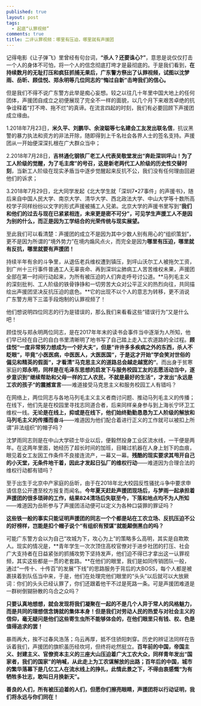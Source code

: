 ```yaml
---
published: true
layout: post
tags:
  - 起底“认罪视频”
comments: true
title: 二评认罪视频：哪里有压迫，哪里就有声援团
---
```


记得电影《让子弹飞》里曾经有句台词，**“杀人？还要诛心?”**，意思是说仅仅打击一个人的身体不可怕，将一个人的信念彻底打垮才是最彻底的。于是我们看到，**在持续数月的无耻打压和疯狂抓捕无果后，广东警方祭出了认罪视频，试图以沈梦雨、岳昕、顾佳悦、郑永明等几位同志的“悔过自新”击垮我们的信心。**

但是我们不得不说广东警方此举是痴心妄想。较之以往几十年里中国大地上的任何团体，声援团自成立之初便展现了完全不一样的面貌，以几个月下来艰苦卓绝的抗争诠释着“打不垮、拖不烂”的真谛。在流言四起的时刻，我们有必要回顾下声援团成立缘由。

1.2018年7月23日，**米久平、刘鹏华、余浚聪等七名建会工友发出联名信**，抗议黑警的暴力执法和资方的非法开除，随即得到上千名社会各界人士的签名支持。声援团从一开始便深深扎根在广大群众当中；

2.2018年7月28日，**吉林通化钢铁厂老工人代表吴敬堂发出“奔赴深圳坪山！为了工人阶级的觉醒，为了毛主席”的号召，这是新老两代工人阶级的历史性交替时刻**，当新工人阶级在现实矛盾当中逐步觉醒起来反抗不公，我们没有任何理由回避他们的诉求；

3.2018年7月29日，北大同学发起《北大学生就「深圳7•27事件」的声援书》，随后来自中国人民大学、南京大学、清华大学、西北政法大学、中山大学等十数所高校学子同样纷纷以文字的形式声援被捕工人兄弟。北京大学的声援书里写到“**我们和他们的过去与现在已紧紧相连，未来更是密不可分”，可见学生声援工人不是因为别的什么，而正是因为工学结合的光荣传统与现实展望。**

至此我们可以看清楚：声援团的成立不是因为其中少数人别有用心的“组织策划”，更不是因为所谓的“境外势力”在境内煽风点火，而完全是因为**哪里有压迫，哪里就有反抗，哪里就要有声援团！**

持续半年有余的斗争里，从退伍老兵维权遭到镇压，到坪山沃尔工人被拖欠工资，到广州十三行事件普通工人无辜丧命、再到深圳尘肺病工人苦苦维权未果，声援团全部在第一时间行动起来，为所有被压迫的人们奔走呼号讨公道。**马列毛主义的深刻批判、工人阶级的铁骨铮铮和一切劳苦大众对公平正义的热烈向往，共同描绘出声援团坚决反抗压迫的底色。**它的出现不以个人的意志为转移，更不消说广东警方用下三滥手段炮制的认罪视频了！

他们想说明四位同志的行为是错误的，那么我们来看看这些“错误行为”又是什么吧！

顾佳悦与郑永明两位同志，是在2017年年末的读书会事件当中逐渐为人所知，他们早已经在自己的自白书里清晰明了地书写了自己踏上走入工农道路的全过程。**顾佳悦“一度非常努力想成为一个好大夫“，但是”许许多多疾病之外的东西，杀人不眨眼“，毕竟“小医医病，中医医人，大医医国“，于是这才开始”学会笑对世俗的偏见和精英的假面“，才看清”马克思主义的道路总会越走越宽的“**。而出身于贫寒家庭的**郑永明，同样是在毛泽东思想的启发下与服务校园工友的志愿活动当中，逐步意识到”继续帮助和父母一样的工人农民，不就是最好的生活“，才发出“永远是工农的孩子“的震撼宣言**——难道接受马克思主义和服务校园工人有错吗？

在网络上，两位同志与各地马列毛主义主义者商讨问题、推动马列毛主义的传播；在线下，他们先是在校园里寻找志同道合者，后来同样亲身参与到上海长宁环卫工维权一线。**无论是在线上，抑或是在线下，他们始终勤勤恳恳为工人阶级的解放和马列毛主义的传播而奋斗**——难道因为他们配合着进行正义的工作就可以被扣上所谓“非法组织“的帽子吗？

沈梦雨同志则是在中山大学硕士毕业以后，便毅然投身工业区流水线，一干便是两年。在这两年里面，她经历了超长时间的加班，目睹过机器在人身上划下的血痕，眼见着女工友因工作条件不良接连流产，一幕又一幕。**残酷的现实要求其甩开自己的小天堂，无条件地干着，因此才发起日弘厂的维权行动**——难道因为合理合法的维权行动都有错吗？

至于出生于北京中产家庭的岳昕，由于在2018年北大校园反性骚扰斗争中要求申请信息公开遭至校方报复而闻名。**今年夏天赶赴声援团现场后，与梦雨一起承担着声援团的很多琐碎的工作，结果824清场后失联至今，下落和地点均不为人所知**——难道因为岳昕参与了声援团活动便可以定义为各种口袋罪的罪证吗？

**这些铁一般的事实只能证明声援团的同志一个个都是站在工农立场、反抗压迫不公的好榜样，岂能是扣个帽子说个“有组织有预谋”就能颠倒黑白的吗？**

可能广东警方会以为自己“攻城为下，攻心为上”的策略多么高明，其实是自欺欺人。现实的情况是，**青年学生一次次顶住高校官僚对于进步社团的打压、社会广大支持者在日益紧张的抓捕攻势下坚持发声，他们迫不得已才拿出这一认罪视频，其实这些都是一贯的老套路。**在他们的眼里，我们是如同传销团队一般，通过“一传十、十传百”的发展“下线”的思路服务于背后的大BOSS，每个人都是被裹挟着到队伍当中来，于是，他们在处理完他们眼里的“头头”以后就可以大放厥词：你们的头头已经认罪了，你们还跟着他干不过是死路一条。可是声援团难道是一群树倒猢狲散的乌合之众吗？

**只要认真地想想，就会发现将我们凝聚在一起的不是几个人异于常人的风格魅力，而是共同的理想信念铸就的集体本身！但是我们对劳动人民的热爱与对社会主义的信仰，毫无疑问是他们这些寄生虫所不能够体会的，在他们眼里只有钱、权、色是值得追求的罢！**

暴雨再大，挨不过春风浩荡；乌云再厚，抵不住骄阳刺穿。历史的辨证法同样在告诉着我们，声援团的旗帜虽历经坎坷，但终将屹然挺立。**百年前的中国，帝国主义、封建主义、官僚资本主义的三座大山压迫着广大工农大众，同样青年发出“国家者，我们的国家”的呐喊，从此走上为工农谋解放的出路；百年后的中国，城市的繁华落幕下是几亿工人在流水线上的挣扎，此情此景之下，不得由衷感慨“为有牺牲多壮志，敢叫日月换新天”。**
 
**善良的人们，所有被压迫着的人们，但愿你们擦亮眼睛，声援团将以行动证明，我们将永远与你们同在！**
